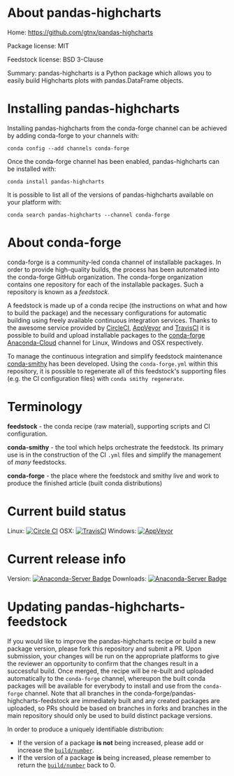 About pandas-highcharts
=======================

Home: https://github.com/gtnx/pandas-highcharts

Package license: MIT

Feedstock license: BSD 3-Clause

Summary: pandas-highcharts is a Python package which allows you to easily build Highcharts plots with pandas.DataFrame objects.



Installing pandas-highcharts
============================

Installing pandas-highcharts from the conda-forge channel can be achieved by adding conda-forge to your channels with:

```
conda config --add channels conda-forge
```

Once the conda-forge channel has been enabled, pandas-highcharts can be installed with:

```
conda install pandas-highcharts
```

It is possible to list all of the versions of pandas-highcharts available on your platform with:

```
conda search pandas-highcharts --channel conda-forge
```


About conda-forge
=================

conda-forge is a community-led conda channel of installable packages.
In order to provide high-quality builds, the process has been automated into the
conda-forge GitHub organization. The conda-forge organization contains one repository
for each of the installable packages. Such a repository is known as a *feedstock*.

A feedstock is made up of a conda recipe (the instructions on what and how to build
the package) and the necessary configurations for automatic building using freely
available continuous integration services. Thanks to the awesome service provided by
[CircleCI](https://circleci.com/), [AppVeyor](http://www.appveyor.com/)
and [TravisCI](https://travis-ci.org/) it is possible to build and upload installable
packages to the [conda-forge](https://anaconda.org/conda-forge)
[Anaconda-Cloud](http://docs.anaconda.org/) channel for Linux, Windows and OSX respectively.

To manage the continuous integration and simplify feedstock maintenance
[conda-smithy](http://github.com/conda-forge/conda-smithy) has been developed.
Using the ``conda-forge.yml`` within this repository, it is possible to regenerate all of
this feedstock's supporting files (e.g. the CI configuration files) with ``conda smithy regenerate``.


Terminology
===========

**feedstock** - the conda recipe (raw material), supporting scripts and CI configuration.

**conda-smithy** - the tool which helps orchestrate the feedstock.
                   Its primary use is in the construction of the CI ``.yml`` files
                   and simplify the management of *many* feedstocks.

**conda-forge** - the place where the feedstock and smithy live and work to
                  produce the finished article (built conda distributions)

Current build status
====================

Linux: [![Circle CI](https://circleci.com/gh/conda-forge/pandas-highcharts-feedstock.svg?style=shield)](https://circleci.com/gh/conda-forge/pandas-highcharts-feedstock)
OSX: [![TravisCI](https://travis-ci.org/conda-forge/pandas-highcharts-feedstock.svg?branch=master)](https://travis-ci.org/conda-forge/pandas-highcharts-feedstock)
Windows: [![AppVeyor](https://ci.appveyor.com/api/projects/status/github/conda-forge/pandas-highcharts-feedstock?svg=True)](https://ci.appveyor.com/project/conda-forge/pandas-highcharts-feedstock/branch/master)

Current release info
====================
Version: [![Anaconda-Server Badge](https://anaconda.org/conda-forge/pandas-highcharts/badges/version.svg)](https://anaconda.org/conda-forge/pandas-highcharts)
Downloads: [![Anaconda-Server Badge](https://anaconda.org/conda-forge/pandas-highcharts/badges/downloads.svg)](https://anaconda.org/conda-forge/pandas-highcharts)


Updating pandas-highcharts-feedstock
====================================

If you would like to improve the pandas-highcharts recipe or build a new
package version, please fork this repository and submit a PR. Upon submission,
your changes will be run on the appropriate platforms to give the reviewer an
opportunity to confirm that the changes result in a successful build. Once
merged, the recipe will be re-built and uploaded automatically to the
`conda-forge` channel, whereupon the built conda packages will be available for
everybody to install and use from the `conda-forge` channel.
Note that all branches in the conda-forge/pandas-highcharts-feedstock are
immediately built and any created packages are uploaded, so PRs should be based
on branches in forks and branches in the main repository should only be used to
build distinct package versions.

In order to produce a uniquely identifiable distribution:
 * If the version of a package **is not** being increased, please add or increase
   the [``build/number``](http://conda.pydata.org/docs/building/meta-yaml.html#build-number-and-string).
 * If the version of a package **is** being increased, please remember to return
   the [``build/number``](http://conda.pydata.org/docs/building/meta-yaml.html#build-number-and-string)
   back to 0.
